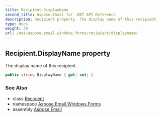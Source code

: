 ```yaml
---
title: Recipient.DisplayName
second_title: Aspose.Email for .NET API Reference
description: Recipient property. The display name of this recipient
type: docs
weight: 30
url: /net/aspose.email.windows.forms/recipient/displayname/
---
```

## Recipient.DisplayName property

The display name of this recipient.

```csharp
public string DisplayName { get; set; }
```

### See Also

* class [Recipient](../)
* namespace [Aspose.Email.Windows.Forms](../../recipient/)
* assembly [Aspose.Email](../../../)


